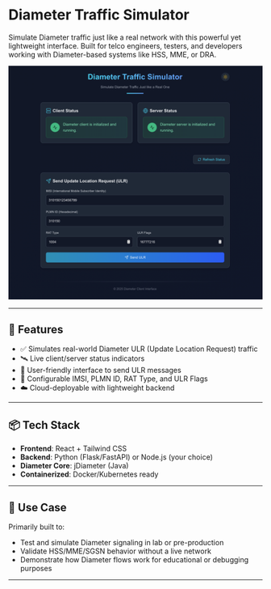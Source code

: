 # Diameter Traffic Simulator

Simulate Diameter traffic just like a real network with this powerful yet lightweight interface. Built for telco engineers, testers, and developers working with Diameter-based systems like HSS, MME, or DRA.

![diameter-traffic-simulator](https://github.com/aravinds44/diameter-simulator/blob/a672820650ce1f939b87df6632bcaf6cb33bdd3c/UI.png)

---

## 🚀 Features

- ✅ Simulates real-world Diameter ULR (Update Location Request) traffic
- 🛰️ Live client/server status indicators
- 📡 User-friendly interface to send ULR messages
- 🔁 Configurable IMSI, PLMN ID, RAT Type, and ULR Flags
- ☁️ Cloud-deployable with lightweight backend

---

## 📦 Tech Stack

- **Frontend**: React + Tailwind CSS
- **Backend**: Python (Flask/FastAPI) or Node.js (your choice)
- **Diameter Core**: jDiameter (Java)
- **Containerized**: Docker/Kubernetes ready

---

## 🧪 Use Case

Primarily built to:

- Test and simulate Diameter signaling in lab or pre-production
- Validate HSS/MME/SGSN behavior without a live network
- Demonstrate how Diameter flows work for educational or debugging purposes

---
